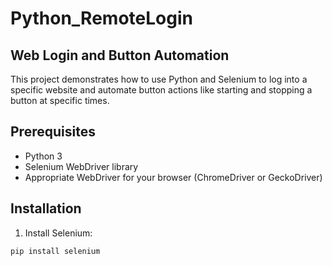 # Python_RemoteLogin

## Web Login and Button Automation

This project demonstrates how to use Python and Selenium to log into a specific website and automate button actions like starting and stopping a button at specific times.

## Prerequisites

- Python 3
- Selenium WebDriver library
- Appropriate WebDriver for your browser (ChromeDriver or GeckoDriver)

## Installation

1. Install Selenium:

```bash
pip install selenium
```
